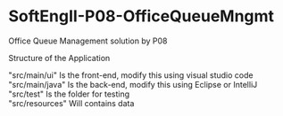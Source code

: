# SoftEngII-P08-OfficeQueueMngmt
Office Queue Management solution by P08

Structure of the Application

"src/main/ui" Is the front-end, modify this using visual studio code
<br>
"src/main/java" Is the back-end, modify this using Eclipse or IntelliJ
<br>
"src/test" Is the folder for testing
<br>
"src/resources" Will contains data